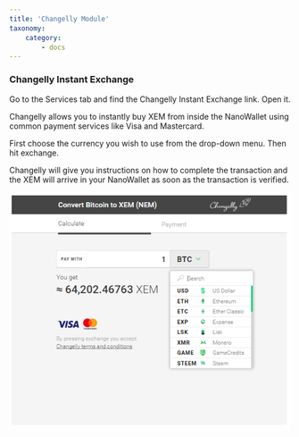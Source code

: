 ```yaml
---
title: 'Changelly Module'
taxonomy:
    category:
        - docs
---
```


### Changelly Instant Exchange
Go to the Services tab and find the Changelly Instant Exchange link. Open it.

Changelly allows you to instantly buy XEM from inside the NanoWallet using common payment services like Visa and Mastercard. 

First choose the currency you wish to use from the drop-down menu. Then hit exchange.

Changelly will give you instructions on how to complete the transaction and the XEM will arrive in your NanoWallet as soon as the transaction is verified.

![](Changelly.png)